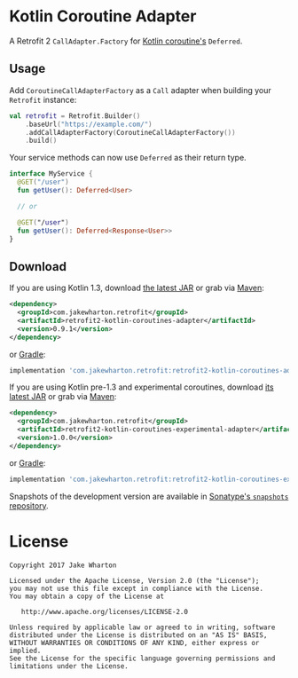 Kotlin Coroutine Adapter
========================

A Retrofit 2 `CallAdapter.Factory` for [Kotlin coroutine's][1] `Deferred`.


Usage
-----

Add `CoroutineCallAdapterFactory` as a `Call` adapter when building your `Retrofit` instance:
```kotlin
val retrofit = Retrofit.Builder()
    .baseUrl("https://example.com/")
    .addCallAdapterFactory(CoroutineCallAdapterFactory())
    .build()
```

Your service methods can now use `Deferred` as their return type.
```kotlin
interface MyService {
  @GET("/user")
  fun getUser(): Deferred<User>

  // or

  @GET("/user")
  fun getUser(): Deferred<Response<User>>
}
```


Download
--------

If you are using Kotlin 1.3, download [the latest JAR][2] or grab via [Maven][3]:
```xml
<dependency>
  <groupId>com.jakewharton.retrofit</groupId>
  <artifactId>retrofit2-kotlin-coroutines-adapter</artifactId>
  <version>0.9.1</version>
</dependency>
```
or [Gradle][3]:
```groovy
implementation 'com.jakewharton.retrofit:retrofit2-kotlin-coroutines-adapter:0.9.1'
```

If you are using Kotlin pre-1.3 and experimental coroutines, download [its latest JAR][4] or grab
via [Maven][5]:
```xml
<dependency>
  <groupId>com.jakewharton.retrofit</groupId>
  <artifactId>retrofit2-kotlin-coroutines-experimental-adapter</artifactId>
  <version>1.0.0</version>
</dependency>
```
or [Gradle][5]:
```groovy
implementation 'com.jakewharton.retrofit:retrofit2-kotlin-coroutines-experimental-adapter:1.0.0'
```

Snapshots of the development version are available in [Sonatype's `snapshots` repository][snap].


License
=======

    Copyright 2017 Jake Wharton

    Licensed under the Apache License, Version 2.0 (the "License");
    you may not use this file except in compliance with the License.
    You may obtain a copy of the License at

       http://www.apache.org/licenses/LICENSE-2.0

    Unless required by applicable law or agreed to in writing, software
    distributed under the License is distributed on an "AS IS" BASIS,
    WITHOUT WARRANTIES OR CONDITIONS OF ANY KIND, either express or implied.
    See the License for the specific language governing permissions and
    limitations under the License.




 [1]: https://kotlinlang.org/docs/reference/coroutines.html
 [2]: https://search.maven.org/remote_content?g=com.jakewharton.retrofit&a=retrofit2-kotlin-coroutines-adapter&v=LATEST
 [3]: http://search.maven.org/#search%7Cga%7C1%7Cg%3A%22com.jakewharton.retrofit%22%20a%3A%22retrofit2-kotlin-coroutines-adapter%22
 [4]: https://search.maven.org/remote_content?g=com.jakewharton.retrofit&a=retrofit2-kotlin-coroutines-experimental-adapter&v=LATEST
 [5]: http://search.maven.org/#search%7Cga%7C1%7Cg%3A%22com.jakewharton.retrofit%22%20a%3A%22retrofit2-kotlin-coroutines-experimental-adapter%22
 [snap]: https://oss.sonatype.org/content/repositories/snapshots/
